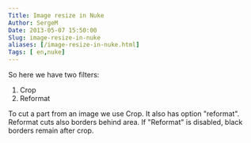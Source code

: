 ```yaml
---
Title: Image resize in Nuke
Author: SergeM
Date: 2013-05-07 15:50:00
Slug: image-resize-in-nuke
aliases: [/image-resize-in-nuke.html]
Tags: [ en,nuke]
---
```




So here we have two filters:
1) Crop
2) Reformat

To cut a part from an image we use Crop. It also has option "reformat". Reformat cuts also borders behind area. If "Reformat" is disabled, black borders remain after crop.

